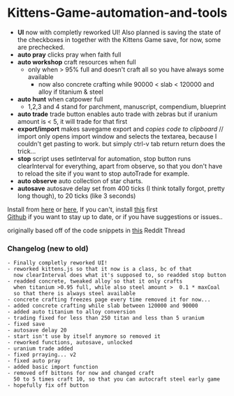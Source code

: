 # Kittens-Game-automation-and-tools  
- **UI** now with completly reworked UI! Also planned is saving the state of the checkboxes in together with the Kittens Game save, for now, some are prechecked.  
- **auto pray** clicks pray when faith full  
- **auto workshop** craft resources when full  
  - only when > 95% full and doesn't craft all so you have always some available  
  	- now also concrete crafting while 90000 < slab < 120000 and alloy if titanium & steel   
- **auto hunt** when catpower full  
  - 1,2,3 and 4 stand for parchment, manuscript, compendium, blueprint  
- **auto trade** trade button enables auto trade with zebras but if uranium amount is < 5, it will trade for that first  
- **export/import** makes savegame export and _copies code to clipboard_ // import only opens import window and selects the textarea, because I couldn't get pasting to work. but simply ctrl-v tab return return does the trick...  
- **stop** script uses setInterval for automation, stop button runs clearInterval for everything, apart from observe, so that you don't have to reload the site if you want to stop autoTrade for example.  
- **auto observe** auto collection of star charts.  
- **autosave** autosave delay set from 400 ticks (I think totally forgot, pretty long though), to 20 ticks (like 3 seconds)

Install from [here](https://greasyfork.org/en/scripts/39218-kittens-game-automation) or [here](https://openuserjs.org/scripts/Alistair1231/Kittens_Game_Automation), If you can't, install [this](http://tampermonkey.net/) first  
[Github](https://github.com/Alistair1231/Kittens-Game-automation-and-tools) if you want to stay up to date, or if you have suggestions or issues..  

originally based off of the code snippets in [this](https://redd.it/2eqlt5) Reddit Thread    
  
### Changelog (new to old)  
```
- Finally completly reworked UI! 
- reworked kittens.js so that it now is a class, bc of that  
  now clearInterval does what it's supposed to, so readded stop button
- readded concrete, tweaked alloy`so that it only crafts  
  when titanium >0.95 full, while also steel amount >  0.1 * maxCoal  
  so that there is always steel available  
- concrete crafting freezes page every time removed it for now...  
- added concrete crafting while slab between 120000 and 90000  
- added auto titanium to alloy conversion  
- trading fixed for less than 250 titan and less than 5 uranium  
- fixed save  
- autosave delay 20  
- start isn't use by itself anymore so removed it  
- reworked functions, autosave, unlocked  
- uranium trade added  
- fixed prraying... v2  
- fixed auto pray  
- added basic import function  
- removed off bittons for now and changed craft  
  50 to 5 times craft 10, so that you can autocraft steel early game
- hopefully fix off button    
```
